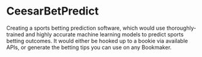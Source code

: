 # CeesarBetPredict
Creating a sports betting prediction software, which would use thoroughly-trained and highly accurate machine learning models to predict sports betting outcomes. It would either be hooked up to a bookie via available APIs, or generate the betting tips you can use on any Bookmaker.
